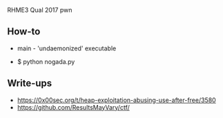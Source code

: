 RHME3 Qual 2017 pwn

## How-to

* main - 'undaemonized' executable

* $ python nogada.py

## Write-ups

* https://0x00sec.org/t/heap-exploitation-abusing-use-after-free/3580
* https://github.com/ResultsMayVary/ctf/
